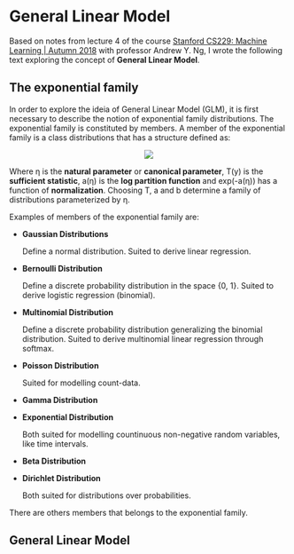 # General Linear Model
Based on notes from lecture 4 of the course [Stanford CS229: Machine Learning | Autumn 2018](https://www.youtube.com/playlist?list=PLoROMvodv4rMiGQp3WXShtMGgzqpfVfbU) with professor Andrew Y. Ng, I wrote the following text exploring the concept of **General Linear Model**.

## The exponential family
In order to explore the ideia of General Linear Model (GLM), it is first necessary to describe the notion of exponential family distributions. The exponential family is constituted by members. A member of the exponential family is a class distributions that has a structure defined as:

<p align="center"><img src="http://www.sciweavers.org/download/Tex2Img_1616606017.png"></p>

Where η is the **natural parameter** or **canonical parameter**, T(y) is the **sufficient statistic**, a(η) is the **log partition function** and exp(-a(η)) has a function of **normalization**. Choosing T, a and b determine a family of distributions parameterized by η.

Examples of members of the exponential family are:

* **Gaussian Distributions**

  Define a normal distribution. Suited to derive linear regression. 
  
* **Bernoulli Distribution**

  Define a discrete probability distribution in the space {0, 1}. Suited to derive logistic regression (binomial).
 
* **Multinomial Distribution**

  Define a discrete probability distribution generalizing the binomial distribution. Suited to derive multinomial linear regression through softmax.

* **Poisson Distribution**

  Suited for modelling count-data.

* **Gamma Distribution**
* **Exponential Distribution**
   
  Both suited for modelling countinuous non-negative random variables, like time intervals.
  
* **Beta Distribution**
* **Dirichlet Distribution**

  Both suited for distributions over probabilities.

There are others members that belongs to the exponential family.

## General Linear Model
